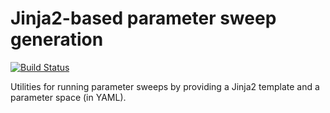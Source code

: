 # Jinja2-based parameter sweep generation

[![Build Status](https://travis-ci.org/ivotron/sweepj2.svg?branch=master)](https://travis-ci.org/ivotron/sweepj2)

Utilities for running parameter sweeps by providing a Jinja2 template and a parameter space (in YAML).
